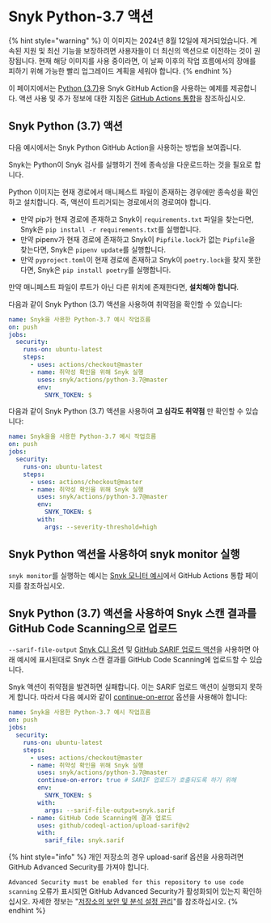 # Snyk Python-3.7 액션

{% hint style="warning" %}
이 이미지는 2024년 8월 12일에 제거되었습니다. 계속된 지원 및 최신 기능을 보장하려면 사용자들이 더 최신의 액션으로 이전하는 것이 권장됩니다. 현재 해당 이미지를 사용 중이라면, 이 날짜 이후의 작업 흐름에서의 장애를 피하기 위해 가능한 빨리 업그레이드 계획을 세워야 합니다.
{% endhint %}

이 페이지에서는 [Python (3.7)](https://github.com/snyk/actions/tree/master/python-3.7)용 Snyk GitHub Action을 사용하는 예제를 제공합니다. 액션 사용 및 추가 정보에 대한 지침은 [GitHub Actions 통합](https://docs.snyk.io/integrations/ci-cd-integrations/github-actions-integration)을 참조하십시오.

## Snyk Python (3.7) 액션

다음 예시에서는 Snyk Python GitHub Action을 사용하는 방법을 보여줍니다.

Snyk는 Python이 Snyk 검사를 실행하기 전에 종속성을 다운로드하는 것을 필요로 합니다.

Python 이미지는 현재 경로에서 매니페스트 파일이 존재하는 경우에만 종속성을 확인하고 설치합니다. 즉, 액션이 트리거되는 경로에서의 경로여야 합니다.

* 만약 pip가 현재 경로에 존재하고 Snyk이 `requirements.txt` 파일을 찾는다면, Snyk은 `pip install -r requirements.txt`를 실행합니다.
* 만약 pipenv가 현재 경로에 존재하고 Snyk이 `Pipfile.lock`가 없는 `Pipfile`을 찾는다면, Snyk은 `pipenv update`를 실행합니다.
* 만약 `pyproject.toml`이 현재 경로에 존재하고 Snyk이 `poetry.lock`을 찾지 못한다면, Snyk은 `pip install poetry`를 실행합니다.

만약 매니페스트 파일이 루트가 아닌 다른 위치에 존재한다면, **설치해야 합니다**.

다음과 같이 Snyk Python (3.7) 액션을 사용하여 취약점을 확인할 수 있습니다:

```yaml
name: Snyk을 사용한 Python-3.7 예시 작업흐름
on: push
jobs:
  security:
    runs-on: ubuntu-latest
    steps:
      - uses: actions/checkout@master
      - name: 취약성 확인을 위해 Snyk 실행
        uses: snyk/actions/python-3.7@master
        env:
          SNYK_TOKEN: $
```

다음과 같이 Snyk Python (3.7) 액션을 사용하여 **고 심각도 취약점** 만 확인할 수 있습니다:

```yaml
name: Snyk을을 사용한 Python-3.7 예시 작업흐름
on: push
jobs:
  security:
    runs-on: ubuntu-latest
    steps:
      - uses: actions/checkout@master
      - name: 취약성 확인을 위해 Snyk 실행
        uses: snyk/actions/python-3.7@master
        env:
          SNYK_TOKEN: $
        with:
          args: --severity-threshold=high
```

## Snyk Python 액션을 사용하여 snyk monitor 실행

`snyk monitor`를 실행하는 예시는 [Snyk 모니터 예시](https://docs.snyk.io/integrations/ci-cd-integrations/github-actions-integration#snyk-monitor-example)에서 GitHub Actions 통합 페이지를 참조하십시오.

## Snyk Python (3.7) 액션을 사용하여 Snyk 스캔 결과를 GitHub Code Scanning으로 업로드

`--sarif-file-output` [Snyk CLI 옵션](https://docs.snyk.io/snyk-cli/cli-reference) 및 [GitHub SARIF 업로드 액션](https://docs.github.com/en/code-security/secure-coding/uploading-a-sarif-file-to-github)을 사용하면 아래 예시에 표시된대로 Snyk 스캔 결과를 GitHub Code Scanning에 업로드할 수 있습니다.

Snyk 액션이 취약점을 발견하면 실패합니다. 이는 SARIF 업로드 액션이 실행되지 못하게 합니다. 따라서 다음 예시와 같이 [continue-on-error](https://docs.github.com/en/actions/reference/workflow-syntax-for-github-actions#jobsjob_idstepscontinue-on-error) 옵션을 사용해야 합니다:

```yaml
name: Snyk을 사용한 Python-3.7 예시 작업흐름
on: push
jobs:
  security:
    runs-on: ubuntu-latest
    steps:
      - uses: actions/checkout@master
      - name: 취약성 확인을 위해 Snyk 실행
        uses: snyk/actions/python-3.7@master
        continue-on-error: true # SARIF 업로드가 호출되도록 하기 위해
        env:
          SNYK_TOKEN: $
        with:
          args: --sarif-file-output=snyk.sarif
      - name: GitHub Code Scanning에 결과 업로드
        uses: github/codeql-action/upload-sarif@v2
        with:
          sarif_file: snyk.sarif
```

{% hint style="info" %}
개인 저장소의 경우 upload-sarif 옵션을 사용하려면 GitHub Advanced Security를 가져야 합니다.

`Advanced Security must be enabled for this repository to use code scanning` 오류가 표시되면 GitHub Advanced Security가 활성화되어 있는지 확인하십시오. 자세한 정보는 "[저장소의 보안 및 분석 설정 관리](https://docs.github.com/en/repositories/managing-your-repositorys-settings-and-features/enabling-features-for-your-repository/managing-security-and-analysis-settings-for-your-repository)"를 참조하십시오.
{% endhint %}
